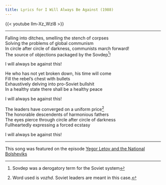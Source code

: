 ```yaml
---
title: Lyrics for I Will Always Be Against (1988)
---
```


{{< youtube llm-Xz_Wzl8 >}}

---

Falling into ditches, smelling the stench of corpses \
Solving the problems of global communism \
In circle after circle of darkness, communists march forward! \
The source of objections packaged by the Sovdep[^1]!

I will always be against this!

He who has not yet broken down, his time will come \
Fill the rebel’s chest with bullets \
Exhaustively delving into pro-Soviet bullshit \
In a healthy state there shall be a healthy peace

I will always be against this!

The leaders have converged on a uniform price[^2] \
The honorable descendents of harmonious fathers \
The eyes pierce through circle after circle of darkness \
Fullheartedly expressing a forced ecstasy

I will always be against this!

[^1]: Sovdep was a derogatory term for the Soviet system
[^2]: Word used is _vozhd_. Soviet leaders are meant in this case.

---
This song was featured on the episode [Yegor Letov and the National Bolsheviks](/episodes/2021-05-12-yegor-letov-and-the-national-bolsheviks/)